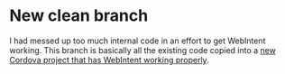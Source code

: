 New clean branch
==================

I had messed up too much internal code in an effort to get WebIntent working. This branch is basically all the existing code copied into a [new Cordova project that has WebIntent working properly](https://github.com/garytse89/BarebonesWebIntent).